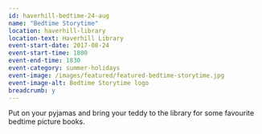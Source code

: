 ```yaml
---
id: haverhill-bedtime-24-aug
name: "Bedtime Storytime"
location: haverhill-library
location-text: Haverhill Library
event-start-date: 2017-08-24
event-start-time: 1800
event-end-time: 1830
event-category: summer-holidays
event-image: /images/featured/featured-bedtime-storytime.jpg
event-image-alt: Bedtime Storytime logo
breadcrumb: y
---
```


Put on your pyjamas and bring your teddy to the library for some favourite bedtime picture books.
